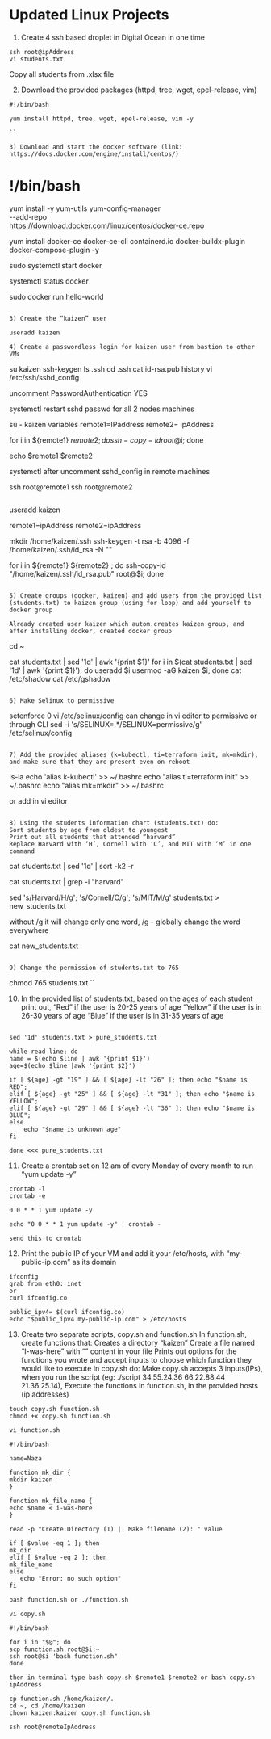 # Updated Linux Projects

1) Create 4 ssh based droplet in Digital Ocean in one time

```
ssh root@ipAddress
vi students.txt
```

Copy all students from .xlsx file

2) Download the provided packages (httpd, tree, wget, epel-release, vim)

```
#!/bin/bash 

yum install httpd, tree, wget, epel-release, vim -y

``

3) Download and start the docker software (link: https://docs.docker.com/engine/install/centos/)

```

# !/bin/bash

yum install -y yum-utils
yum-config-manager \
    --add-repo \
    <https://download.docker.com/linux/centos/docker-ce.repo>

yum install docker-ce docker-ce-cli containerd.io docker-buildx-plugin docker-compose-plugin -y

sudo systemctl start docker

systemctl status docker

sudo docker run hello-world

```

3) Create the “kaizen” user

useradd kaizen

4) Create a passwordless login for kaizen user from bastion to other VMs

```

su kaizen
ssh-keygen
ls .ssh
cd .ssh
cat id-rsa.pub
history
vi /etc/ssh/sshd_config

uncomment PasswordAuthentication YES

systemctl restart sshd
passwd for all 2 nodes machines

su - kaizen
variables remote1=IPaddress
         remote2= ipAddress

for i in ${remote1} ${remote2} ; do ssh-copy-id root@$i; done

echo $remote1 $remote2

systemctl after uncomment sshd_config in remote machines

ssh root@remote1
ssh root@remote2

```

```

useradd kaizen

remote1=ipAddress
remote2=ipAddress

mkdir /home/kaizen/.ssh
ssh-keygen -t rsa -b 4096 -f /home/kaizen/.ssh/id_rsa -N ""

for i in ${remote1} ${remote2} ; do ssh-copy-id "/home/kaizen/.ssh/id_rsa.pub" root@$i; done

```

5) Create groups (docker, kaizen) and add users from the provided list (students.txt) to kaizen group (using for loop) and add yourself to docker group

Already created user kaizen which autom.creates kaizen group, and after installing docker, created docker group

```

cd ~

cat students.txt | sed '1d' | awk '{print $1}'
for i in $(cat students.txt | sed '1d' | awk '{print $1}'); do useradd $i usermod -aG kaizen $i; done
cat /etc/shadow
cat /etc/gshadow

```

6) Make Selinux to permissive

```

setenforce 0
 vi /etc/selinux/config
  can change in vi editor to permissive
  or through CLI
  sed -i 's/SELINUX=.*/SELINUX=permissive/g' /etc/selinux/config

```

7) Add the provided aliases (k=kubectl, ti=terraform init, mk=mkdir), and make sure that they are present even on reboot

```

ls-la
echo 'alias k-kubectl' >> ~/.bashrc
echo "alias ti=terraform init" >> ~/.bashrc
echo "alias mk=mkdir" >> ~/.bashrc

or add in vi editor

```

8) Using the students information chart (students.txt) do:
Sort students by age from oldest to youngest
Print out all students that attended “harvard”
Replace Harvard with ‘H’, Cornell with ‘C’, and MIT with ‘M’ in one command

```

cat students.txt | sed '1d' | sort -k2 -r

cat students.txt | grep -i "harvard"

sed 's/Harvard/H/g'; 's/Cornell/C/g'; 's/MIT/M/g' students.txt  > new_students.txt

without /g it will change only one word, /g - globally change the word everywhere

cat new_students.txt

```

9) Change the permission of students.txt to 765

```

chmod 765 students.txt
``

10) In the provided list of students.txt, based on the ages of each student print out, “Red” if the user is 20-25 years of age
“Yellow” if the user is in 26-30 years of age
“Blue” if the user is in 31-35 years of age

```

sed '1d' students.txt > pure_students.txt 

while read line; do 
name = $(echo $line | awk '{print $1}')
age=$(echo $line |awk '{print $2}')

if [ ${age} -gt "19" ] && [ ${age} -lt "26" ]; then echo "$name is RED";
elif [ ${age} -gt "25" ] && [ ${age} -lt "31" ]; then echo "$name is YELLOW";
elif [ ${age} -gt "29" ] && [ ${age} -lt "36" ]; then echo "$name is BLUE";
else
    echo "$name is unknown age"
fi

done <<< pure_students.txt

```

11) Create a crontab set on 12 am of every Monday of every month to run “yum update -y”

```
crontab -l
crontab -e

0 0 * * 1 yum update -y

```

```
echo "0 0 * * 1 yum update -y" | crontab -

send this to crontab 
```

12) Print the public IP of your VM and add it your /etc/hosts, with “my-public-ip.com” as its domain

```
ifconfig
grab from eth0: inet
or 
curl ifconfig.co

public_ipv4= $(curl ifconfig.co)
echo "$public_ipv4 my-public-ip.com" > /etc/hosts

```

13) Create two separate scripts, copy.sh and function.sh In function.sh, create functions that:
Creates a directory “kaizen”
Create a file named “I-was-here” with “<your name>” content in your file
Prints out options for the functions you wrote and accept inputs to choose which function they would like to execute
In copy.sh do:
Make copy.sh accepts 3 inputs(IPs), when you run the script (eg: ./script 34.55.24.36 66.22.88.44 21.36.25.14),
Execute the functions in function.sh, in the provided hosts (ip addresses)

```
touch copy.sh function.sh
chmod +x copy.sh function.sh

vi function.sh

#!/bin/bash

name=Naza

function mk_dir {
mkdir kaizen
}

function mk_file_name {
echo $name < i-was-here
}

read -p "Create Directory (1) || Make filename (2): " value

if [ $value -eq 1 ]; then 
mk_dir
elif [ $value -eq 2 ]; then
mk_file_name
else
   echo "Error: no such option"
fi

bash function.sh or ./function.sh

```

```
vi copy.sh

#!/bin/bash

for i in "$@"; do 
scp function.sh root@$i:~
ssh root@$i 'bash function.sh"
done

then in terminal type bash copy.sh $remote1 $remote2 or bash copy.sh ipAddress

cp function.sh /home/kaizen/.
cd ~, cd /home/kaizen
chown kaizen:kaizen copy.sh function.sh 

ssh root@remoteIpAddress

```


